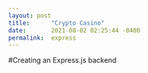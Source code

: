 ```yaml
---
layout: post
title:      "Crypto Casino"
date:       2021-08-02 02:25:44 -0400
permalink:  express
---
```


#Creating an Express.js backend
